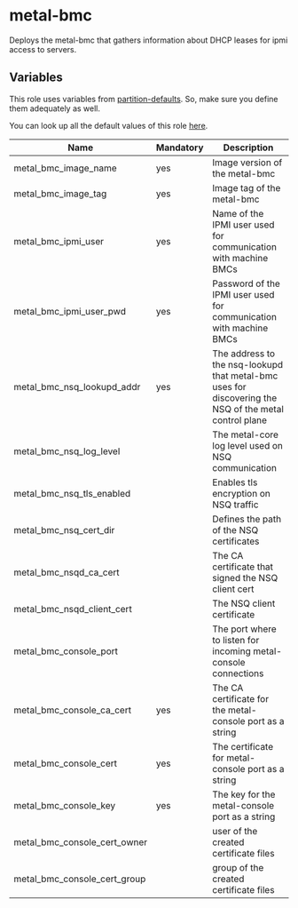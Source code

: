 # metal-bmc

Deploys the metal-bmc that gathers information about DHCP leases for ipmi access to servers.

## Variables

This role uses variables from [partition-defaults](/partition). So, make sure you define them adequately as well.

You can look up all the default values of this role [here](defaults/main.yaml).

| Name                         | Mandatory | Description                                                                                           |
| ---------------------------- | --------- | ----------------------------------------------------------------------------------------------------- |
| metal_bmc_image_name         | yes       | Image version of the metal-bmc                                                                        |
| metal_bmc_image_tag          | yes       | Image tag of the metal-bmc                                                                            |
| metal_bmc_ipmi_user          | yes       | Name of the IPMI user used for communication with machine BMCs                                        |
| metal_bmc_ipmi_user_pwd      | yes       | Password of the IPMI user used for communication with machine BMCs                                    |
| metal_bmc_nsq_lookupd_addr   | yes       | The address to the nsq-lookupd that metal-bmc uses for discovering the NSQ of the metal control plane |
| metal_bmc_nsq_log_level      |           | The metal-core log level used on NSQ communication                                                    |
| metal_bmc_nsq_tls_enabled    |           | Enables tls encryption on NSQ traffic                                                                 |
| metal_bmc_nsq_cert_dir       |           | Defines the path of the NSQ certificates                                                              |
| metal_bmc_nsqd_ca_cert       |           | The CA certificate that signed the NSQ client cert                                                    |
| metal_bmc_nsqd_client_cert   |           | The NSQ client certificate                                                                            |
| metal_bmc_console_port       |           | The port where to listen for incoming metal-console connections                                       |
| metal_bmc_console_ca_cert    | yes       | The CA certificate for the metal-console port as a string                                             |
| metal_bmc_console_cert       | yes       | The certificate for metal-console port as a string                                                    |
| metal_bmc_console_key        | yes       | The key for the metal-console port  as a string                                                       |
| metal_bmc_console_cert_owner |           | user of the created certificate files                                                                 |
| metal_bmc_console_cert_group |           | group of the created certificate files                                                                |
